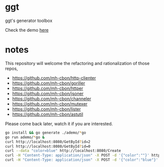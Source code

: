 # ggt
ggt's generator toolbox

Check the demo [here](https://github.com/mh-cbon/ggt/tree/master/ademo)

# notes

This repository will welcome the refactoring and rationalization of those repos,

- https://github.com/mh-cbon/http-clienter
- https://github.com/mh-cbon/goriller
- https://github.com/mh-cbon/httper
- https://github.com/mh-cbon/jsoner
- https://github.com/mh-cbon/channeler
- https://github.com/mh-cbon/mutexer
- https://github.com/mh-cbon/lister
- https://github.com/mh-cbon/astutil

Please come back later, watch it if you are interested.

```sh
go install && go generate ./ademo/*go
go run ademo/*go &
curl http://localhost:8080/GetById?id=2
curl http://localhost:8080/GetById?id=0
curl --data "color=blue" http://localhost:8080/Create
curl -H "Content-Type: application/json" -X POST -d '{"color":""}' http://localhost:8080/Create
curl -H "Content-Type: application/json" -X POST -d '{"color":"blue"}' http://localhost:8080/Create
```
